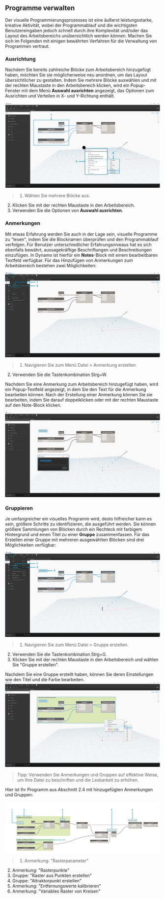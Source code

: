 

## Programme verwalten

Der visuelle Programmierungsprozesses ist eine äußerst leistungsstarke, kreative Aktivität, wobei der Programmablauf und die wichtigsten Benutzereingaben jedoch schnell durch ihre Komplexität und/oder das Layout des Arbeitsbereichs unübersichtlich werden können. Machen Sie sich im Folgenden mit einigen bewährten Verfahren für die Verwaltung von Programmen vertraut.

### Ausrichtung

Nachdem Sie bereits zahlreiche Blöcke zum Arbeitsbereich hinzugefügt haben, möchten Sie sie möglicherweise neu anordnen, um das Layout übersichtlicher zu gestalten. Indem Sie mehrere Blöcke auswählen und mit der rechten Maustaste in den Arbeitsbereich klicken, wird ein Popup-Fenster mit dem Menü **Auswahl ausrichten** angezeigt, das Optionen zum Ausrichten und Verteilen in X- und Y-Richtung enthält.

![Ausrichten](images/3-4/00-Align.png)

> 1. Wählen Sie mehrere Blöcke aus.
2. Klicken Sie mit der rechten Maustaste in den Arbeitsbereich.
3. Verwenden Sie die Optionen von **Auswahl ausrichten**.

### Anmerkungen

Mit etwas Erfahrung werden Sie auch in der Lage sein, visuelle Programme zu "lesen", indem Sie die Blocknamen überprüfen und den Programmablauf verfolgen. Für Benutzer unterschiedlicher Erfahrungsniveaus hat es sich ebenfalls bewährt, aussagekräftige Beschriftungen und Beschreibungen einzufügen. In Dynamo ist hierfür ein **Notes**-Block mit einem bearbeitbaren Textfeld verfügbar. Für das Hinzufügen von Anmerkungen zum Arbeitsbereich bestehen zwei Möglichkeiten:

![Anmerkungen](images/3-4/01-Notes01.png)

> 1. Navigieren Sie zum Menü Datei > Anmerkung erstellen.
2. Verwenden Sie die Tastenkombination Strg+W.

Nachdem Sie eine Anmerkung zum Arbeitsbereich hinzugefügt haben, wird ein Popup-Textfeld angezeigt, in dem Sie den Text für die Anmerkung bearbeiten können. Nach der Erstellung einer Anmerkung können Sie sie bearbeiten, indem Sie darauf doppelklicken oder mit der rechten Maustaste auf den Note-Block klicken.

![Anmerkungen bearbeiten](images/3-4/02-Notes02.png)

### Gruppieren

Je umfangreicher ein visuelles Programm wird, desto hilfreicher kann es sein, größere Schritte zu identifizieren, die ausgeführt werden. Sie können größere Sammlungen von Blöcken durch ein Rechteck mit farbigem Hintergrund und einen Titel zu einer **Gruppe** zusammenfassen. Für das Erstellen einer Gruppe mit mehreren ausgewählten Blöcken sind drei Möglichkeiten verfügbar:

![Gruppen](images/3-4/04-Groups01.png)

> 1. Navigieren Sie zum Menü Datei > Gruppe erstellen.
2. Verwenden Sie die Tastenkombination Strg+G.
3. Klicken Sie mit der rechten Maustaste in den Arbeitsbereich und wählen Sie "Gruppe erstellen".

Nachdem Sie eine Gruppe erstellt haben, können Sie deren Einstellungen wie den Titel und die Farbe bearbeiten. ![Gruppeneinstellungen](images/3-4/05-Groups02.png)

> Tipp: Verwenden Sie Anmerkungen und Gruppen auf effektive Weise, um Ihre Datei zu beschriften und die Lesbarkeit zu erhöhen.

Hier ist Ihr Programm aus Abschnitt 2.4 mit hinzugefügten Anmerkungen und Gruppen:

![Gruppierung – Beispiel](images/3-4/03-Groups00.png)

> 1. Anmerkung: "Rasterparameter"
2. Anmerkung: "Rasterpunkte"
3. Gruppe: "Raster aus Punkten erstellen"
4. Gruppe: "Attraktorpunkt erstellen"
5. Anmerkung: "Entfernungswerte kalibrieren"
6. Anmerkung: "Variables Raster von Kreisen"

